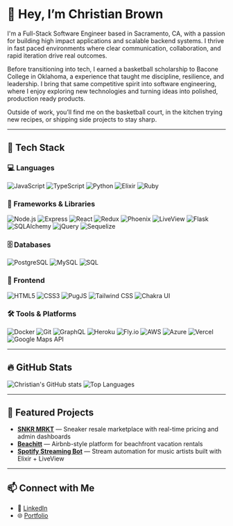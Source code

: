 # 👋 Hey, I’m Christian Brown

I'm a Full-Stack Software Engineer based in Sacramento, CA, with a passion for building high impact applications and scalable backend systems. I thrive in fast paced environments where clear communication, collaboration, and rapid iteration drive real outcomes.

Before transitioning into tech, I earned a basketball scholarship to Bacone College in Oklahoma, a experience that taught me discipline, resilience, and leadership. I bring that same competitive spirit into software engineering, where I enjoy exploring new technologies and turning ideas into polished, production ready products.

Outside of work, you’ll find me on the basketball court, in the kitchen trying new recipes, or shipping side projects to stay sharp.

---

## 🧰 Tech Stack

### 💻 Languages  
![JavaScript](https://img.shields.io/badge/-JavaScript-F7DF1E?style=flat&logo=javascript&logoColor=000)
![TypeScript](https://img.shields.io/badge/-TypeScript-3178C6?style=flat&logo=typescript&logoColor=fff)
![Python](https://img.shields.io/badge/-Python-3776AB?style=flat&logo=python&logoColor=fff)
![Elixir](https://img.shields.io/badge/-Elixir-4B275F?style=flat&logo=elixir&logoColor=fff)
![Ruby](https://img.shields.io/badge/-Ruby-CC342D?style=flat&logo=ruby&logoColor=fff)

### 🧱 Frameworks & Libraries  
![Node.js](https://img.shields.io/badge/-Node.js-339933?style=flat&logo=node.js&logoColor=fff)
![Express](https://img.shields.io/badge/-Express-000?style=flat&logo=express&logoColor=fff)
![React](https://img.shields.io/badge/-React-61DAFB?style=flat&logo=react&logoColor=000)
![Redux](https://img.shields.io/badge/-Redux-764ABC?style=flat&logo=redux&logoColor=fff)
![Phoenix](https://img.shields.io/badge/-Phoenix-E55239?style=flat&logo=phoenix-framework&logoColor=fff)
![LiveView](https://img.shields.io/badge/-LiveView-4B275F?style=flat)
![Flask](https://img.shields.io/badge/-Flask-000000?style=flat&logo=flask&logoColor=fff)
![SQLAlchemy](https://img.shields.io/badge/-SQLAlchemy-252121?style=flat)
![jQuery](https://img.shields.io/badge/-jQuery-0769AD?style=flat&logo=jquery&logoColor=fff)
![Sequelize](https://img.shields.io/badge/-Sequelize-52B0E7?style=flat&logo=sequelize&logoColor=fff)

### 🗄️ Databases  
![PostgreSQL](https://img.shields.io/badge/-PostgreSQL-4169E1?style=flat&logo=postgresql&logoColor=fff)
![MySQL](https://img.shields.io/badge/-MySQL-4479A1?style=flat&logo=mysql&logoColor=fff)
![SQL](https://img.shields.io/badge/-SQL-003B57?style=flat)

### 🎨 Frontend  
![HTML5](https://img.shields.io/badge/-HTML5-E34F26?style=flat&logo=html5&logoColor=fff)
![CSS3](https://img.shields.io/badge/-CSS3-1572B6?style=flat&logo=css3&logoColor=fff)
![PugJS](https://img.shields.io/badge/-PugJS-A86454?style=flat)
![Tailwind CSS](https://img.shields.io/badge/-TailwindCSS-06B6D4?style=flat&logo=tailwind-css&logoColor=fff)
![Chakra UI](https://img.shields.io/badge/-Chakra_UI-319795?style=flat&logo=chakraui&logoColor=fff)

### 🛠️ Tools & Platforms  
![Docker](https://img.shields.io/badge/-Docker-2496ED?style=flat&logo=docker&logoColor=fff)
![Git](https://img.shields.io/badge/-Git-F05032?style=flat&logo=git&logoColor=fff)
![GraphQL](https://img.shields.io/badge/-GraphQL-E10098?style=flat&logo=graphql&logoColor=fff)
![Heroku](https://img.shields.io/badge/-Heroku-430098?style=flat&logo=heroku&logoColor=fff)
![Fly.io](https://img.shields.io/badge/-Fly.io-011632?style=flat)
![AWS](https://img.shields.io/badge/-AWS-232F3E?style=flat&logo=amazonaws&logoColor=fff)
![Azure](https://img.shields.io/badge/-Azure-0078D4?style=flat&logo=microsoftazure&logoColor=fff)
![Vercel](https://img.shields.io/badge/-Vercel-000000?style=flat&logo=vercel&logoColor=fff)
![Google Maps API](https://img.shields.io/badge/-Google%20Maps%20API-4285F4?style=flat&logo=googlemaps&logoColor=fff)

---

## 🔥 GitHub Stats

![Christian's GitHub stats](https://github-readme-stats.vercel.app/api?username=chrisbh4&show_icons=true&theme=radical)
![Top Languages](https://github-readme-stats.vercel.app/api/top-langs/?username=chrisbh4&layout=compact&theme=radical)

---

## 🚀 Featured Projects

- [**SNKR MRKT**](https://github.com/chrisbh4/snkr-mrkt) — Sneaker resale marketplace with real-time pricing and admin dashboards
- [**Beachitt**](https://github.com/chrisbh4/beachitt) — Airbnb-style platform for beachfront vacation rentals
- [**Spotify Streaming Bot**](https://github.com/chrisbh4/spotify-streaming-bot) — Stream automation for music artists built with Elixir + LiveView

---

## 📫 Connect with Me

- 💼 [LinkedIn](https://www.linkedin.com/in/christian-brown-8770311ba/)
- 🌐 [Portfolio](https://christianbrown.io/)

